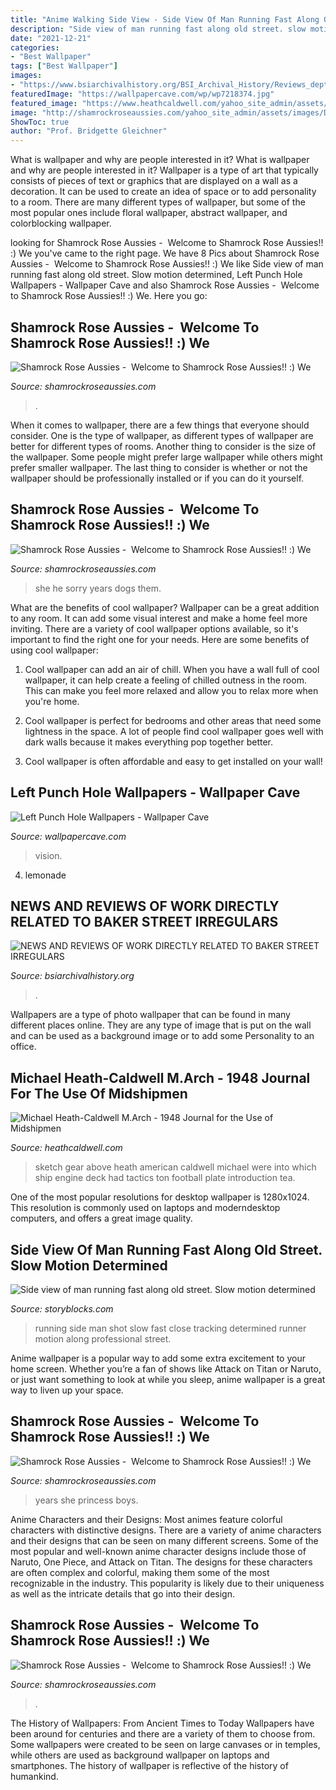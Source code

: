 ```yaml
---
title: "Anime Walking Side View - Side View Of Man Running Fast Along Old Street. Slow Motion Determined"
description: "Side view of man running fast along old street. slow motion determined"
date: "2021-12-21"
categories:
- "Best Wallpaper"
tags: ["Best Wallpaper"]
images:
- "https://www.bsiarchivalhistory.org/BSI_Archival_History/Reviews_dept_files/droppedImage_2.jpg"
featuredImage: "https://wallpapercave.com/wp/wp7218374.jpg"
featured_image: "https://www.heathcaldwell.com/yahoo_site_admin/assets/images/Sketch_Illustrious_2.10724914_std.jpg"
image: "http://shamrockroseaussies.com/yahoo_site_admin/assets/images/DSC_0816.124231846_std.JPG"
ShowToc: true
author: "Prof. Bridgette Gleichner"
---
```



What is wallpaper and why are people interested in it?
What is wallpaper and why are people interested in it?
Wallpaper is a type of art that typically consists of pieces of text or graphics that are displayed on a wall as a decoration. It can be used to create an idea of space or to add personality to a room. There are many different types of wallpaper, but some of the most popular ones include floral wallpaper, abstract wallpaper, and colorblocking wallpaper.

	

		
looking for Shamrock Rose Aussies - ﻿﻿﻿ Welcome to Shamrock Rose Aussies!! :) We you've came to the right page. We have 8 Pics about Shamrock Rose Aussies - ﻿﻿﻿ Welcome to Shamrock Rose Aussies!! :) We like Side view of man running fast along old street. Slow motion determined, Left Punch Hole Wallpapers - Wallpaper Cave and also Shamrock Rose Aussies - ﻿﻿﻿ Welcome to Shamrock Rose Aussies!! :) We. Here you go:
		
    
## Shamrock Rose Aussies - ﻿﻿﻿ Welcome To Shamrock Rose Aussies!! :) We

<img loading=lazy src="http://shamrockroseaussies.com/yahoo_site_admin/assets/images/DSC_0816.124231846_std.JPG" onerror="this.onerror=null;this.src='https://tse1.mm.bing.net/th?id=OIP.eumoOUcm0tAD2GTG-1FVgAHaE5&amp;pid=15.1';" alt="Shamrock Rose Aussies - ﻿﻿﻿ Welcome to Shamrock Rose Aussies!! :) We">

_Source: shamrockroseaussies.com_

>. 

	

When it comes to wallpaper, there are a few things that everyone should consider. One is the type of wallpaper, as different types of wallpaper are better for different types of rooms. Another thing to consider is the size of the wallpaper. Some people might prefer large wallpaper while others might prefer smaller wallpaper. The last thing to consider is whether or not the wallpaper should be professionally installed or if you can do it yourself.

    
## Shamrock Rose Aussies - ﻿﻿﻿ Welcome To Shamrock Rose Aussies!! :) We

<img loading=lazy src="http://shamrockroseaussies.com/yahoo_site_admin/assets/images/20190116_200938.25200203_std.jpg" onerror="this.onerror=null;this.src='https://tse1.mm.bing.net/th?id=OIP.nYQdfGM_yrj_RtVZYyRsXAHaFj&amp;pid=15.1';" alt="Shamrock Rose Aussies - ﻿﻿﻿ Welcome to Shamrock Rose Aussies!! :) We">

_Source: shamrockroseaussies.com_

>she he sorry years dogs them. 

	

What are the benefits of cool wallpaper?
Wallpaper can be a great addition to any room. It can add some visual interest and make a home feel more inviting. There are a variety of cool wallpaper options available, so it's important to find the right one for your needs. Here are some benefits of using cool wallpaper: 
1. Cool wallpaper can add an air of chill. When you have a wall full of cool wallpaper, it can help create a feeling of chilled outness in the room. This can make you feel more relaxed and allow you to relax more when you're home. 

2. Cool wallpaper is perfect for bedrooms and other areas that need some lightness in the space. A lot of people find cool wallpaper goes well with dark walls because it makes everything pop together better. 

3. Cool wallpaper is often affordable and easy to get installed on your wall!

    
## Left Punch Hole Wallpapers - Wallpaper Cave

<img loading=lazy src="https://wallpapercave.com/wp/wp7218374.jpg" onerror="this.onerror=null;this.src='https://tse2.mm.bing.net/th?id=OIP.BqBRuCv7x_IrxOZa6ZuwFgHaRS&amp;pid=15.1';" alt="Left Punch Hole Wallpapers - Wallpaper Cave">

_Source: wallpapercave.com_

>vision. 

	

4. lemonade 

    
## NEWS AND REVIEWS OF WORK DIRECTLY RELATED TO BAKER STREET IRREGULARS

<img loading=lazy src="https://www.bsiarchivalhistory.org/BSI_Archival_History/Reviews_dept_files/droppedImage_2.jpg" onerror="this.onerror=null;this.src='https://tse1.mm.bing.net/th?id=OIP.3KINCB8F1EqnLew4y6x8JAAAAA&amp;pid=15.1';" alt="NEWS AND REVIEWS OF WORK DIRECTLY RELATED TO BAKER STREET IRREGULARS">

_Source: bsiarchivalhistory.org_

>. 

	



Wallpapers are a type of photo wallpaper that can be found in many different places online. They are any type of image that is put on the wall and can be used as a background image or to add some Personality to an office.

    
## Michael Heath-Caldwell M.Arch - 1948 Journal For The Use Of Midshipmen

<img loading=lazy src="https://www.heathcaldwell.com/yahoo_site_admin/assets/images/Sketch_Illustrious_2.10724914_std.jpg" onerror="this.onerror=null;this.src='https://tse3.mm.bing.net/th?id=OIP.zELp3ocCDSP6SprgDcAjOAAAAA&amp;pid=15.1';" alt="Michael Heath-Caldwell M.Arch - 1948 Journal for the Use of Midshipmen">

_Source: heathcaldwell.com_

>sketch gear above heath american caldwell michael were into which ship engine deck had tactics ton football plate introduction tea. 

	

One of the most popular resolutions for desktop wallpaper is 1280x1024. This resolution is commonly used on laptops and moderndesktop computers, and offers a great image quality.

    
## Side View Of Man Running Fast Along Old Street. Slow Motion Determined

<img loading=lazy src="https://dm0qx8t0i9gc9.cloudfront.net/thumbnails/video/EyvF0jkPg/videoblocks-side-view-of-man-running-fast-along-old-street-slow-motion-determined-professional-runner-tracking-shot-close-up_shxxtwprbz_thumbnail-1080_01.png" onerror="this.onerror=null;this.src='https://tse1.mm.bing.net/th?id=OIP.afRYmyMbFXk_8seoyJz4bgHaEK&amp;pid=15.1';" alt="Side view of man running fast along old street. Slow motion determined">

_Source: storyblocks.com_

>running side man shot slow fast close tracking determined runner motion along professional street. 

	

Anime wallpaper is a popular way to add some extra excitement to your home screen. Whether you’re a fan of shows like Attack on Titan or Naruto, or just want something to look at while you sleep, anime wallpaper is a great way to liven up your space.

    
## Shamrock Rose Aussies - ﻿﻿﻿ Welcome To Shamrock Rose Aussies!! :) We

<img loading=lazy src="http://shamrockroseaussies.com/yahoo_site_admin/assets/images/DSC_0159.41162929_std.JPG" onerror="this.onerror=null;this.src='https://tse4.mm.bing.net/th?id=OIP.H00QEcj_7LBvVyAQ-9iw8gHaE-&amp;pid=15.1';" alt="Shamrock Rose Aussies - ﻿﻿﻿ Welcome to Shamrock Rose Aussies!! :) We">

_Source: shamrockroseaussies.com_

>years she princess boys. 

	

Anime Characters and their Designs: Most animes feature colorful characters with distinctive designs.
There are a variety of anime characters and their designs that can be seen on many different screens. Some of the most popular and well-known anime character designs include those of Naruto, One Piece, and Attack on Titan. The designs for these characters are often complex and colorful, making them some of the most recognizable in the industry. This popularity is likely due to their uniqueness as well as the intricate details that go into their design.

    
## Shamrock Rose Aussies - ﻿﻿﻿ Welcome To Shamrock Rose Aussies!! :) We

<img loading=lazy src="http://shamrockroseaussies.com/yahoo_site_admin/assets/images/DSC_0296.114214106_std.jpg" onerror="this.onerror=null;this.src='https://tse4.mm.bing.net/th?id=OIP.um2zJdqZFnwdoex8ekB5jgHaEV&amp;pid=15.1';" alt="Shamrock Rose Aussies - ﻿﻿﻿ Welcome to Shamrock Rose Aussies!! :) We">

_Source: shamrockroseaussies.com_

>. 

	

The History of Wallpapers: From Ancient Times to Today
Wallpapers have been around for centuries and there are a variety of them to choose from. Some wallpapers were created to be seen on large canvases or in temples, while others are used as background wallpaper on laptops and smartphones. The history of wallpaper is reflective of the history of humankind.

